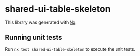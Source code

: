 # shared-ui-table-skeleton

This library was generated with [Nx](https://nx.dev).

## Running unit tests

Run `nx test shared-ui-table-skeleton` to execute the unit tests.
